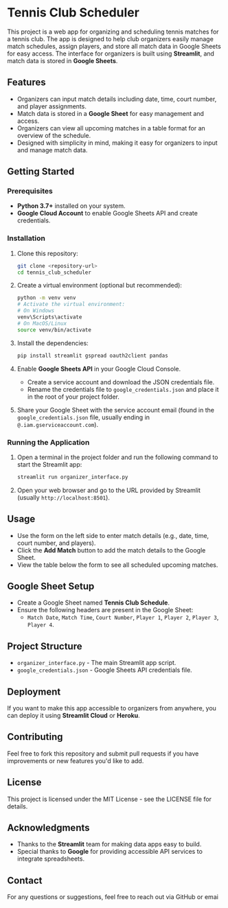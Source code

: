 # Tennis Club Scheduler

This project is a web app for organizing and scheduling tennis matches for a tennis club. The app is designed to help club organizers easily manage match schedules, assign players, and store all match data in Google Sheets for easy access. The interface for organizers is built using **Streamlit**, and match data is stored in **Google Sheets**.

## Features

- Organizers can input match details including date, time, court number, and player assignments.
- Match data is stored in a **Google Sheet** for easy management and access.
- Organizers can view all upcoming matches in a table format for an overview of the schedule.
- Designed with simplicity in mind, making it easy for organizers to input and manage match data.

## Getting Started

### Prerequisites

- **Python 3.7+** installed on your system.
- **Google Cloud Account** to enable Google Sheets API and create credentials.

### Installation

1. Clone this repository:
   ```bash
   git clone <repository-url>
   cd tennis_club_scheduler
   ```

2. Create a virtual environment (optional but recommended):
   ```bash
   python -m venv venv
   # Activate the virtual environment:
   # On Windows
   venv\Scripts\activate
   # On MacOS/Linux
   source venv/bin/activate
   ```

3. Install the dependencies:
   ```bash
   pip install streamlit gspread oauth2client pandas
   ```

4. Enable **Google Sheets API** in your Google Cloud Console.
   - Create a service account and download the JSON credentials file.
   - Rename the credentials file to `google_credentials.json` and place it in the root of your project folder.

5. Share your Google Sheet with the service account email (found in the `google_credentials.json` file, usually ending in `@.iam.gserviceaccount.com`).

### Running the Application

1. Open a terminal in the project folder and run the following command to start the Streamlit app:
   ```bash
   streamlit run organizer_interface.py
   ```

2. Open your web browser and go to the URL provided by Streamlit (usually `http://localhost:8501`).

## Usage

- Use the form on the left side to enter match details (e.g., date, time, court number, and players).
- Click the **Add Match** button to add the match details to the Google Sheet.
- View the table below the form to see all scheduled upcoming matches.

## Google Sheet Setup

- Create a Google Sheet named **Tennis Club Schedule**.
- Ensure the following headers are present in the Google Sheet:
  - `Match Date`, `Match Time`, `Court Number`, `Player 1`, `Player 2`, `Player 3`, `Player 4`.

## Project Structure

- `organizer_interface.py` - The main Streamlit app script.
- `google_credentials.json` - Google Sheets API credentials file.

## Deployment

If you want to make this app accessible to organizers from anywhere, you can deploy it using **Streamlit Cloud** or **Heroku**.

## Contributing

Feel free to fork this repository and submit pull requests if you have improvements or new features you'd like to add.

## License

This project is licensed under the MIT License - see the LICENSE file for details.

## Acknowledgments

- Thanks to the **Streamlit** team for making data apps easy to build.
- Special thanks to **Google** for providing accessible API services to integrate spreadsheets.

## Contact

For any questions or suggestions, feel free to reach out via GitHub or emai
